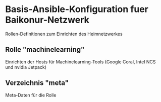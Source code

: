# Basis-Ansible-Konfiguration fuer Baikonur-Netzwerk
Rollen-Definitionen zum Einrichten des Heimnetzwerkes

## Rolle "machinelearning"
Einrichten der Hosts für Machinelearning-Tools (Google Coral, Intel NCS und nvidia Jetpack)

## Verzeichnis "meta"
Meta-Daten für die Rolle
